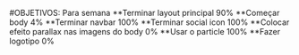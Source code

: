 #OBJETIVOS: Para semana
**Terminar layout principal 90%
**Começar body 4%
**Terminar navbar 100%
**Terminar social icon 100%
**Colocar efeito parallax nas imagens do body 0%
**Usar o particle 100%
**Fazer logotipo 0%